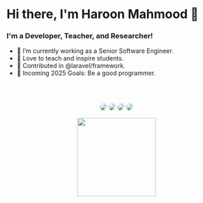 # Hi there, I'm Haroon Mahmood 👋

### I'm a Developer, Teacher, and Researcher!
- 🔭 I’m currently working as a Senior Software Engineer.    
- 📢 Love to teach and inspire students.
- 🙌 Contributed in @laravel/framework.
- 🥅 Incoming 2025 Goals: Be a good programmer.

<br />
<br />

<p align="center">
    <a href="https://www.facebook.com/haroon.mahmood.4276/"><img src="https://img.shields.io/badge/Haroon Mahmood-1877F2?style=for-the-badge&logo=facebook&logoColor=white" style="border-radius:8px"/></a>
    <a href="https://wa.me/923034243233?text=Hello!%20Greetings%20Haroon%20Mahmood.%0AI'm%20"><img src="https://img.shields.io/badge/Haroon Mahmood-25D366?style=for-the-badge&logo=whatsapp&logoColor=white" style="border-radius:8px" /></a>
    <a href="mailto:haroon.mahmood.4276@gmail.com?subject=Want%20to%20Hire&body=Greetings!%20Haroon%20Mahmood%0D%0AI'm"><img src="https://img.shields.io/badge/Haroon Mahmood-D14836?style=for-the-badge&logo=gmail&logoColor=white" style="border-radius:8px" /></a>
    <a href="https://www.linkedin.com/in/haroonmahmood4276/"><img src="https://img.shields.io/badge/Haroon Mahmood-0077B5?style=for-the-badge&logo=linkedin&logoColor=white" style="border-radius:8px" /></a>
</p>

<p align="center">
    <a href="https://github.com/haroon-mahmood-4276">
    <img height="180em" src="https://github-readme-stats-eight-theta.vercel.app/api/top-langs/?username=haroon-mahmood-4276&layout=compact&langs_count=8&theme=algolia"/>
    </a>
</p>
